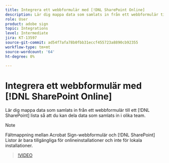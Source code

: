 ```yaml
---
title: Integrera ett webbformulär med [!DNL SharePoint Online]
description: Lär dig mappa data som samlats in från ett webbformulär till ett [!DNL SharePoint] lista
role: User
product: adobe sign
topic: Integrations
level: Intermediate
jira: KT-13597
source-git-commit: ad54f7afa78b0fbb31eccf455723a8890cb92355
workflow-type: tm+mt
source-wordcount: '64'
ht-degree: 0%

---
```


# Integrera ett webbformulär med [!DNL SharePoint Online]

Lär dig mappa data som samlats in från ett webbformulär till ett [!DNL SharePoint] lista så att du kan dela data som samlats in i olika team.

>[!NOTE]
>
>Fältmappning mellan Acrobat Sign-webbformulär och [!DNL SharePoint] Listor är bara tillgängliga för onlineinstallationer och inte för lokala installationer.

>[!VIDEO](https://video.tv.adobe.com/v/3421616?quality=12&learn=on&hidetitle=true)


